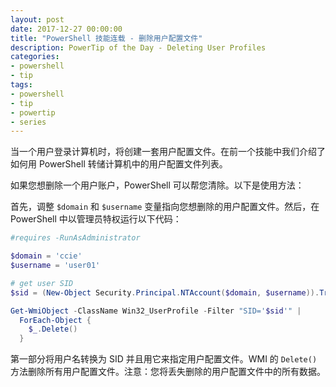 ```yaml
---
layout: post
date: 2017-12-27 00:00:00
title: "PowerShell 技能连载 - 删除用户配置文件"
description: PowerTip of the Day - Deleting User Profiles
categories:
- powershell
- tip
tags:
- powershell
- tip
- powertip
- series
---
```

当一个用户登录计算机时，将创建一套用户配置文件。在前一个技能中我们介绍了如何用 PowerShell 转储计算机中的用户配置文件列表。

如果您想删除一个用户账户，PowerShell 可以帮您清除。以下是使用方法：

首先，调整 `$domain` 和 `$username` 变量指向您想删除的用户配置文件。然后，在 PowerShell 中以管理员特权运行以下代码：

```powershell
#requires -RunAsAdministrator

$domain = 'ccie'
$username = 'user01'

# get user SID
$sid = (New-Object Security.Principal.NTAccount($domain, $username)).Translate([Security.Principal.SecurityIdentifier]).Value

Get-WmiObject -ClassName Win32_UserProfile -Filter "SID='$sid'" |
  ForEach-Object {
    $_.Delete()
  }
```

第一部分将用户名转换为 SID 并且用它来指定用户配置文件。WMI 的 `Delete()` 方法删除所有用户配置文件。注意：您将丢失删除的用户配置文件中的所有数据。

<!--本文国际来源：[Deleting User Profiles](http://community.idera.com/powershell/powertips/b/tips/posts/deleting-user-profiles)-->
